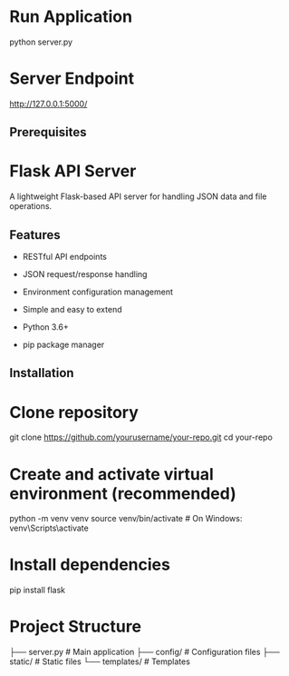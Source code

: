 # Run Application
python server.py

# Server Endpoint
http://127.0.0.1:5000/

## Prerequisites

# Flask API Server
A lightweight Flask-based API server for handling JSON data and file operations.

## Features
- RESTful API endpoints
- JSON request/response handling
- Environment configuration management
- Simple and easy to extend

- Python 3.6+
- pip package manager

## Installation

# Clone repository
git clone https://github.com/yourusername/your-repo.git
cd your-repo

# Create and activate virtual environment (recommended)
python -m venv venv
source venv/bin/activate  # On Windows: venv\Scripts\activate

# Install dependencies
pip install flask

# Project Structure
├── server.py            # Main application
├── config/              # Configuration files
├── static/              # Static files
└── templates/           # Templates
